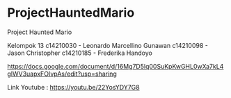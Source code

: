# ProjectHauntedMario
 Project Haunted Mario

Kelompok 13
c14210030 - Leonardo Marcellino Gunawan
c14210098 - Jason Christopher
c14210185 - Frederika Handoyo

https://docs.google.com/document/d/16Mg7D5lq00SuKpKwGHL0wXa7kL4glWV3uapxFOIvpAs/edit?usp=sharing

Link Youtube :  https://youtu.be/22YosYDY7G8
